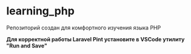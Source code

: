# learning_php
Репозиторий создан для комфортного изучения языка PHP

**Для корректной работы Laravel Pint установите в VSCode утилиту "Run and Save"**
